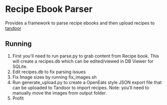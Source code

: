 # Recipe Ebook Parser

Provides a framework to parse recipe ebooks and then upload recipes to [tandoor](https://github.com/TandoorRecipes/recipes)

## Running 

1. First you'll need to run parse.py to grab content from Recipe book. This will create a recipes.db which can be edited/viewed in DB Viewer for SQLite. 
2. Edit recipes.db to fix parsing issues
3. Fix Image sizes by running fix_images.sh
3. Run generate_upload.py to create a OpenEats style JSON export file that can be uploaded to Tandoor to import recipes. Note: you'll need to manually move the images from output folder.
4. Profit 
